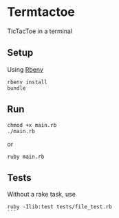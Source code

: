 # Termtactoe

TicTacToe in a terminal

## Setup

Using [Rbenv](https://github.com/rbenv/rbenv)
```
rbenv install
bundle
```

## Run

```
chmod +x main.rb
./main.rb
```

or

`ruby main.rb`

## Tests

Without a rake task, use
````
ruby -Ilib:test tests/file_test.rb
```
